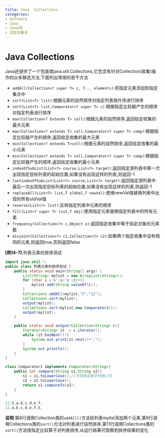```yaml
---
title: Java  Collections
categories:
- Software
- Java
- JavaSE
- 泛型与集合
---
```

# Java  Collections

Java还提供了一个包装类java.util.Collections,它包含有针对Collection(收集)操作的众多静态方法,下面列出常用的若干方法

- `addAll(Collection<? super T> c, T... elements)`:将指定元素添加到指定集合中
- `sort(List<T> list)`:根据元素的自然顺序对指定列表按升序进行排序
- `sort(List<T> list,Comparator<? super T> c)`:根据指定比较器产生的顺序对指定列表进行排序
- `max(Collection<? Extends T> coll)`:根据元素的自然排序,返回给定收集的最大元素
- `max(Collection<? extends T> coll,Comparator<? super T> comp)`:根据指定比较器产生的顺序,返回给定收集的最大元素
- `min(Collection<? extends T>coll)`:根据元素的自然排序,返回给定收集的最小元素
- `min(Collection<? extends T> coll,Comparator<? super T> comp)`:根据指定比较器产生的顺序,返回给定收集的最小元素
- `indexOfSubList(List<?> course,List<?> target)`:返回指定源列表中第一次出现指定目标列表的起始位置,如果没有出现这样的列表,则返回-1
- `lastindexOfSubList(List<?> course,List<?> target)`:返回指定源列表中最后一次出现指定目标列表的起始位置,如果没有出现这样的列表,则返回-1
- `replaceAll(List<T> list,T oldVal,T newVal)`:使用newVal值替换列表中出现的所有oldVal值
- `reverse(List<?> list)`:反转指定列表中元素的顺序
- `fill(List<? super T> list,T obj)`:使用指定元素替换指定列表中的所有元素
- `frequency(Collection<?> c,Object o)`:返回指定收集中等于指定对象的元素数
- `disjoint(Collection<?> c1,Collection<?> c2)`:如果两个指定收集中没有相同的元素,则返回true,否则返回false

**[例14-7]**:列表元素的排序测试

```java
import java.util.*;
public class 列表元素的排序测试 {
    public static void main(String[] args) {
        List<String> mylist = new ArrayList<String>();
        for (char i ='a';i<'g';i++){
            mylist.add(String.valueOf(i));
        }
        Collections.addAll(mylist,"S","12");
        Collections.sort(mylist);
        output(mylist);
        Collections.sort(mylist,new Comparator1());
        output(mylist);
    }

    public static void output(Collection<String> c){
        Iterator<String> it  = c.iterator();
        while (it.hasNext()){
            System.out.print(it.next()+",");
        }
        System.out.println();
    }
}

class Comparator1 implements Comparator<String>{
    public int compare(String s1,String s2){
        s1 = s1.toLowerCase();//字符串全部字符换小写
        s2 = s2.toLowerCase();
        return s1.compareTo(s2);
    }
}

12,S,a,b,c,d,e,f,
12,a,b,c,d,e,f,S,
```

**说明**:第8行调用Collection类的`addAll()`方法给列表mylist添加两个元素,第9行调用Collections类的`sort()`方法对列表进行自然排序,第11行调用Collections类的`sort()`方法按指定比较算子对列表排序,从运行结果可观察到排序结果的变化